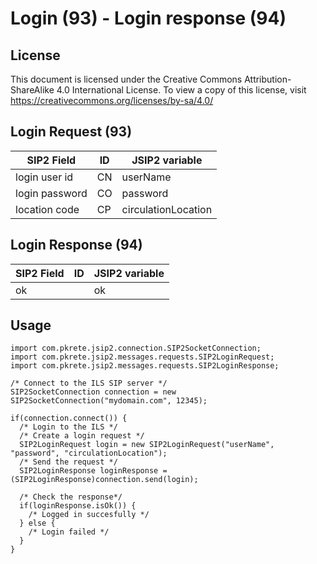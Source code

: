 # Login (93) - Login response (94)

## License

This document is licensed under the Creative Commons Attribution-ShareAlike 4.0 International License.
To view a copy of this license, visit <https://creativecommons.org/licenses/by-sa/4.0/>

## Login Request (93)

| SIP2 Field     | ID | JSIP2 variable      |
|----------------|----|---------------------|
| login user id  | CN | userName            |
| login password | CO |	password            |
| location code  | CP | circulationLocation |

## Login Response (94)

| SIP2 Field | ID | JSIP2 variable |
|------------|----|----------------|
| ok |	 | 	ok |

## Usage

```
import com.pkrete.jsip2.connection.SIP2SocketConnection;
import com.pkrete.jsip2.messages.requests.SIP2LoginRequest;
import com.pkrete.jsip2.messages.requests.SIP2LoginResponse;

/* Connect to the ILS SIP server */
SIP2SocketConnection connection = new SIP2SocketConnection("mydomain.com", 12345);

if(connection.connect()) {
  /* Login to the ILS */
  /* Create a login request */
  SIP2LoginRequest login = new SIP2LoginRequest("userName", "password", "circulationLocation");
  /* Send the request */
  SIP2LoginResponse loginResponse = (SIP2LoginResponse)connection.send(login);

  /* Check the response*/
  if(loginResponse.isOk()) {
    /* Logged in succesfully */
  } else {
    /* Login failed */
  }
}
``` 